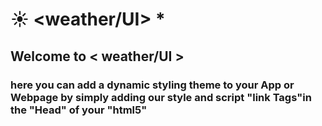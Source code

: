 # ☀️ <weather/UI> *

## Welcome to < weather/UI >
### here you can add a dynamic styling theme to your App or Webpage by simply adding our style and script "link Tags"in the "Head" of your "html5"

